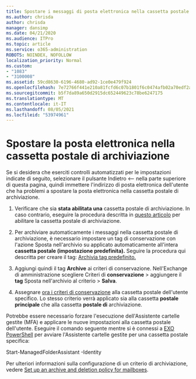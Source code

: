 ```yaml
---
title: Spostare i messaggi di posta elettronica nella cassetta postale di archiviazione
ms.author: chrisda
author: chrisda
manager: dansimp
ms.date: 04/21/2020
ms.audience: ITPro
ms.topic: article
ms.service: o365-administration
ROBOTS: NOINDEX, NOFOLLOW
localization_priority: Normal
ms.custom:
- "1083"
- "3100008"
ms.assetid: 59cd8630-6196-4680-ad92-1ce0e479f924
ms.openlocfilehash: 7e72766f441e210a81fcfd6c07b1801f6c0474afb02a70edf2ad8dbb571f3d2a
ms.sourcegitcommit: b5f7da89a650d2915dc652449623c78be6247175
ms.translationtype: MT
ms.contentlocale: it-IT
ms.lasthandoff: 08/05/2021
ms.locfileid: "53974961"
---
```

# <a name="move-email-to-the-archive-mailbox"></a>Spostare la posta elettronica nella cassetta postale di archiviazione

Se si desidera che eserciti controlli automatizzati per le impostazioni indicate di seguito, selezionare il pulsante Indietro <-- nella parte superiore di questa pagina, quindi immettere l'indirizzo di posta elettronica dell'utente che ha problemi a spostare la posta elettronica nella cassetta postale di archiviazione.

1. Verificare che sia **stata abilitata una** cassetta postale di archiviazione. In caso contrario, eseguire la procedura descritta in [questo articolo](https://docs.microsoft.com/microsoft-365/compliance/enable-archive-mailboxes) per abilitare la cassetta postale di archiviazione.

2. Per archiviare automaticamente i messaggi nella  cassetta postale di archiviazione, è necessario impostare un tag di conservazione con l'azione Sposta nell'archivio su applicato automaticamente all'intera **cassetta postale (impostazione predefinita).** Seguire la procedura qui descritta per creare il tag: [Archivia tag predefinito.](https://docs.microsoft.com/microsoft-365/compliance/set-up-an-archive-and-deletion-policy-for-mailboxes#create-a-custom-archive-default-policy-tag)

3. Aggiungi quindi il tag **Archive** ai criteri di conservazione. Nell'Exchange di amministrazione scegliere Criteri di **conservazione** > aggiungere il **tag** Sposta nell'archivio al criterio > **Salva**.

4. Assegnare [ora i criteri di conservazione](https://docs.microsoft.com/exchange/security-and-compliance/messaging-records-management/apply-retention-policy) alla cassetta postale dell'utente specifico. Lo stesso criterio verrà applicato sia alla cassetta **postale principale** che alla cassetta **postale di** archiviazione.

Potrebbe essere necessario forzare l'esecuzione dell'Assistente cartelle gestite (MFA) e applicare le nuove impostazioni alla cassetta postale dell'utente. Eseguire il comando seguente mentre si è connessi a [EXO PowerShell](https://docs.microsoft.com/powershell/exchange/exchange-online/connect-to-exchange-online-powershell/connect-to-exchange-online-powershell?view=exchange-ps) per avviare l'Assistente cartelle gestite per una cassetta postale specifica:
  
Start-ManagedFolderAssistant -Identity <name of the mailbox>

Per ulteriori informazioni sulla configurazione di un criterio di archiviazione, vedere [Set up an archive and deletion policy for mailboxes](https://docs.microsoft.com/microsoft-365/compliance/set-up-an-archive-and-deletion-policy-for-mailboxes#step-1-enable-archive-mailboxes-for-users).
  